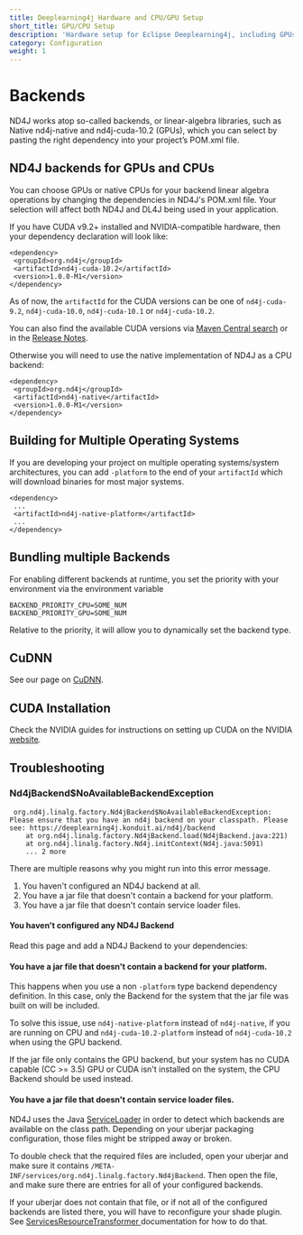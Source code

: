 ```yaml
---
title: Deeplearning4j Hardware and CPU/GPU Setup
short_title: GPU/CPU Setup
description: 'Hardware setup for Eclipse Deeplearning4j, including GPUs and CUDA.'
category: Configuration
weight: 1
---
```


# Backends

ND4J works atop so-called backends, or linear-algebra libraries, such as Native nd4j-native and nd4j-cuda-10.2 \(GPUs\), which you can select by pasting the right dependency into your project’s POM.xml file.

## ND4J backends for GPUs and CPUs

You can choose GPUs or native CPUs for your backend linear algebra operations by changing the dependencies in ND4J's POM.xml file. Your selection will affect both ND4J and DL4J being used in your application.

If you have CUDA v9.2+ installed and NVIDIA-compatible hardware, then your dependency declaration will look like:

```markup
<dependency>
 <groupId>org.nd4j</groupId>
 <artifactId>nd4j-cuda-10.2</artifactId>
 <version>1.0.0-M1</version>
</dependency>
```

As of now, the `artifactId` for the CUDA versions can be one of `nd4j-cuda-9.2`, `nd4j-cuda-10.0`, `nd4j-cuda-10.1` or `nd4j-cuda-10.2`.

You can also find the available CUDA versions via [Maven Central search](https://search.maven.org/search?q=nd4j-cuda) or in the [Release Notes](../../getting-started/release-notes.md).

Otherwise you will need to use the native implementation of ND4J as a CPU backend:

```markup
<dependency>
 <groupId>org.nd4j</groupId>
 <artifactId>nd4j-native</artifactId>
 <version>1.0.0-M1</version>
</dependency>
```

## Building for Multiple Operating Systems

If you are developing your project on multiple operating systems/system architectures, you can add `-platform` to the end of your `artifactId` which will download binaries for most major systems.

```markup
<dependency>
 ...
 <artifactId>nd4j-native-platform</artifactId>
 ...
</dependency>
```

## Bundling multiple Backends

For enabling different backends at runtime, you set the priority with your environment via the environment variable

```text
BACKEND_PRIORITY_CPU=SOME_NUM
BACKEND_PRIORITY_GPU=SOME_NUM
```

Relative to the priority, it will allow you to dynamically set the backend type.

## CuDNN

See our page on [CuDNN](config-cudnn.md).

## CUDA Installation

Check the NVIDIA guides for instructions on setting up CUDA on the NVIDIA [website](http://docs.nvidia.com/cuda/).

## Troubleshooting

### Nd4jBackend$NoAvailableBackendException

```markup
 org.nd4j.linalg.factory.Nd4jBackend$NoAvailableBackendException: Please ensure that you have an nd4j backend on your classpath. Please see: https://deeplearning4j.konduit.ai/nd4j/backend
    at org.nd4j.linalg.factory.Nd4jBackend.load(Nd4jBackend.java:221)
    at org.nd4j.linalg.factory.Nd4j.initContext(Nd4j.java:5091)
    ... 2 more
```

There are multiple reasons why you might run into this error message.

1. You haven't configured an ND4J backend at all. 
2. You have a jar file that doesn't contain a backend for your platform.
3. You have a jar file that doesn't contain service loader files.

#### You haven't configured any ND4J Backend

Read this page and add a ND4J Backend to your dependencies:

#### You have a jar file that doesn't contain a backend for your platform.

This happens when you use a non `-platform` type backend dependency definition. In this case, only the Backend for the system that the jar file was built on will be included.

To solve this issue, use `nd4j-native-platform` instead of `nd4j-native`, if you are running on CPU and `nd4j-cuda-10.2-platform` instead of `nd4j-cuda-10.2` when using the GPU backend.

If the jar file only contains the GPU backend, but your system has no CUDA capable \(CC &gt;= 3.5\) GPU or CUDA isn't installed on the system, the CPU Backend should be used instead.

#### You have a jar file that doesn't contain service loader files.

ND4J uses the Java [ServiceLoader](https://docs.oracle.com/en/java/javase/14/docs/api/java.base/java/util/ServiceLoader.html) in order to detect which backends are available on the class path. Depending on your uberjar packaging configuration, those files might be stripped away or broken.

To double check that the required files are included, open your uberjar and make sure it contains `/META-INF/services/org.nd4j.linalg.factory.Nd4jBackend`. Then open the file, and make sure there are entries for all of your configured backends.

If your uberjar does not contain that file, or if not all of the configured backends are listed there, you will have to reconfigure your shade plugin. See [ServicesResourceTransformer ](https://maven.apache.org/plugins/maven-shade-plugin/examples/resource-transformers.html#ServicesResourceTransformer)documentation for how to do that.

